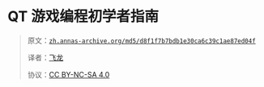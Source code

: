 # QT 游戏编程初学者指南

> 原文：[`zh.annas-archive.org/md5/d8f1f7b7bdb1e30ca6c39c1ae87ed04f`](https://zh.annas-archive.org/md5/d8f1f7b7bdb1e30ca6c39c1ae87ed04f)
> 
> 译者：[飞龙](https://github.com/wizardforcel)
> 
> 协议：[CC BY-NC-SA 4.0](http://creativecommons.org/licenses/by-nc-sa/4.0/)